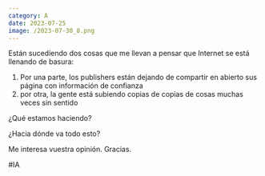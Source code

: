 ```yaml
--- 
category: A 
date: 2023-07-25 
image: /2023-07-30_8.png 
--- 
```


Están sucediendo dos cosas que me llevan a pensar que Internet se está llenando de basura:

1) Por una parte, los publishers están dejando de compartir en abierto sus página con información de confianza
2) por otra, la gente está subiendo copias de copias de cosas muchas veces sin sentido

¿Qué estamos haciendo?

¿Hacia dónde va todo esto?

Me interesa vuestra opinión. Gracias.

#IA